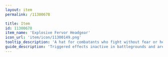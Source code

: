 ```yaml
---
layout: item
permalink: /11300678

title: Item
id: 11300678
item_name: 'Explosive Fervor Headgear'
icon_url: 'item/icon/11300149.png'
tooltip_description: 'A hat for combatants who fight without fear or hesitation.'
guide_description: 'Triggered effects inactive in battlegrounds and arenas.'
---
```

